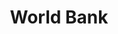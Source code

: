 ---
# This topic lives at
# https://digital.gov/topics/world-bank

# Topic Title
title: "World Bank"

# description — keep it short and clear
summary: ""

# Weight
weight: 1

# For more information on managing topics,
# see https://github.com/GSA/digitalgov.gov/wiki/topics
---
